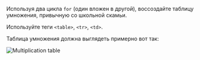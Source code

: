 Используя два цикла `for` (один вложен в другой), воссоздайте таблицу умножения, привычную со школьной скамьи.

Используйте теги `<table>`, `<tr>`, `<td>`.

Таблица умножения должна выглядеть примерно вот так:

![Multiplication table](https://i.ibb.co/FDC8Q3W/table.jpg "Multiplication table")

